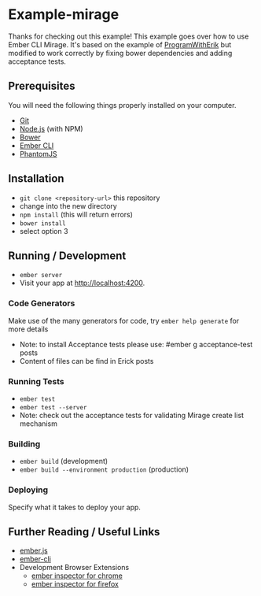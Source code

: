 # Example-mirage

Thanks for checking out this example! This example goes over how to use Ember CLI Mirage. It's based on the example of [ProgramWithErik](http://www.programwitherik.com) but modified to work correctly by fixing bower dependencies and adding acceptance tests.

## Prerequisites

You will need the following things properly installed on your computer.

* [Git](http://git-scm.com/)
* [Node.js](http://nodejs.org/) (with NPM)
* [Bower](http://bower.io/)
* [Ember CLI](http://www.ember-cli.com/)
* [PhantomJS](http://phantomjs.org/)

## Installation

* `git clone <repository-url>` this repository
* change into the new directory
* `npm install`   (this will return errors)
* `bower install`
*  select option 3

## Running / Development

* `ember server`
* Visit your app at [http://localhost:4200](http://localhost:4200).

### Code Generators

Make use of the many generators for code, try `ember help generate` for more details
* Note:  to install Acceptance tests please use:   #ember g acceptance-test posts
* Content of files can be find in Erick posts

### Running Tests

* `ember test`
* `ember test --server`
*  Note:  check out the acceptance tests for validating Mirage create list mechanism

### Building

* `ember build` (development)
* `ember build --environment production` (production)

### Deploying

Specify what it takes to deploy your app.

## Further Reading / Useful Links

* [ember.js](http://emberjs.com/)
* [ember-cli](http://www.ember-cli.com/)
* Development Browser Extensions
  * [ember inspector for chrome](https://chrome.google.com/webstore/detail/ember-inspector/bmdblncegkenkacieihfhpjfppoconhi)
  * [ember inspector for firefox](https://addons.mozilla.org/en-US/firefox/addon/ember-inspector/)


